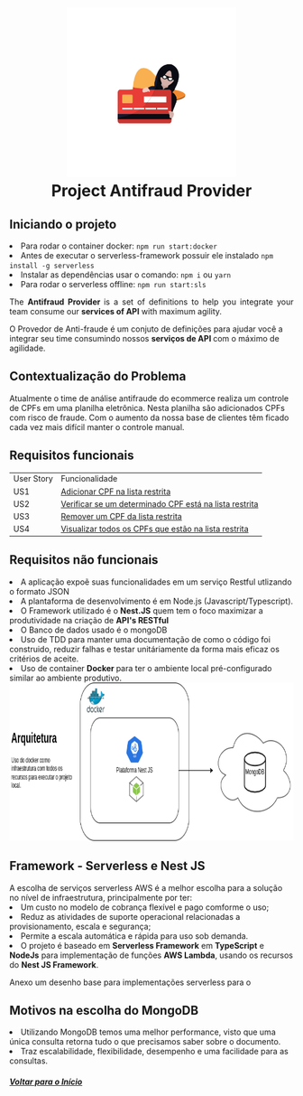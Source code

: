 <h1 id="logo" align="center">
  <a name="logo" href="#"><img src="./documentation/assets/logo.png" alt="Bear Stone Smart Home" width="300"></a>
  <br>
  Project Antifraud Provider
</h1>
<h2> Iniciando o projeto </h2>
<p>
  <li>Para rodar o container docker: <code>npm run start:docker</code></li>

  <li>Antes de executar o serverless-framework possuir ele instalado
  <code>npm install -g serverless</code></li>

  <li>Instalar as dependências usar o comando: <code>npm i</code> ou <code>yarn</code></li>

  <li>Para rodar o serverless offline: <code>npm run start:sls</code></li>

</p>

<p align="justify">
  The <b> Antifraud Provider </b>is a set of definitions to help you integrate your team consume our <b> services of API</b> with maximum agility. 

  O Provedor de Anti-fraude é um conjuto de definições para ajudar você a integrar seu time consumindo nossos <b> serviços de API </b>com o máximo de agilidade.
</p>
<h2>
  Contextualização do Problema
</h2>
Atualmente o time de análise antifraude do ecommerce realiza um controle de CPFs em
uma planilha eletrônica. Nesta planilha são adicionados CPFs com risco de fraude. Com o
aumento da nossa base de clientes têm ficado cada vez mais difícil manter o controle
manual.

<h2>
  Requisitos funcionais
</h2>
<table>
  <tr>
    <td> User Story </td> 
    <td> Funcionalidade </td>
  </tr>
  <tr>
    <td>
     US1
    </td>
    <td>
      <a href="./documentation/US1.md" target=""_blank>
       Adicionar CPF na lista restrita
      </a>
    </td>
  </tr>
  <tr>
    <td> US2</td>
    <td> 
      <a href="./documentation/US2.md">
       Verificar se um determinado CPF está na lista restrita
      </a>
    </td>
  </tr>
  <tr>
    <td> US3</td>
    <td>
      <a href="./documentation/US3.md">
        Remover um CPF da lista restrita
      </a>
    </td>
  </tr>
  <tr>
    <td>
     US4
    </td>
    <td>
      <a href="./documentation/US4.md">
       Visualizar todos os CPFs que estão na lista restrita
      </a>
    </td>
  </tr>
</table>
<h2>
  Requisitos não funcionais
</h2>
<li> A aplicação expoẽ suas funcionalidades em um serviço Restful utlizando o formato JSON
</li>
<li>
A plantaforma de desenvolvimento é em Node.js (Javascript/Typescript).
<li>
 O Framework utilizado é o <b>Nest.JS</b> quem tem o foco maximizar a produtividade na criação de <b>API's RESTful</b>
</li>
<li>
  O Banco de dados usado é o mongoDB
</li>
<li>
  Uso de TDD para manter uma documentação de como o código foi construido, reduzir falhas e testar unitáriamente da forma mais eficaz os critérios de aceite.
</li>
<li>
  Uso de container <b> Docker </b> para ter o ambiente local pré-configurado similar ao ambiente produtivo.
</li>
<img src="./documentation/assets/arquitetura.png" alt="Bear Stone Smart Home" width="900" height="280">
<h2>
  Framework - Serverless e Nest JS
</h2>
A escolha de serviços serverless AWS é a melhor escolha para a  solução no nível de infraestrutura, principalmente por ter:

<li>Um custo no modelo de cobrança flexível e pago comforme o uso;</li>

<li>Reduz as atividades de suporte operacional relacionadas a provisionamento, escala e segurança;</li>

<li> Permite a escala automática e rápida para uso sob demanda.</li>

<li>O projeto é baseado em <b>Serverless Framework</b> em <b>TypeScript</b> e <b>NodeJs</b> para implementação de funções <b>AWS Lambda</b>, usando os recursos do <b>Nest JS Framework</b>.</li>

Anexo um desenho base para implementações serverless para o 
<h2>
  Motivos na escolha do MongoDB
</h2>
<li>
  Utilizando MongoDB temos uma melhor performance, visto que uma única consulta retorna tudo o que precisamos saber sobre o documento.
</li>
<li>
  Traz escalabilidade, flexibilidade, desempenho e uma facilidade para as consultas.
</li>

##### <a href="../README.md">Voltar para o Início</a>